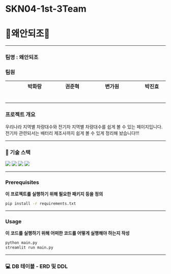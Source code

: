 # SKN04-1st-3Team

# 👑왜안되조👑
<p align="center"></p>

<hr>

###  팀명 : 왜안되조
 
###  팀원


<div align="center">
	
|   &nbsp;&nbsp; &nbsp; &nbsp; &nbsp;  &nbsp;  &nbsp; 박화랑  &nbsp;&nbsp; &nbsp;&nbsp; &nbsp;  &nbsp;  &nbsp;    |      &nbsp;&nbsp; &nbsp;&nbsp; &nbsp;  &nbsp;  &nbsp; 권준혁  &nbsp;&nbsp; &nbsp;&nbsp; &nbsp;  &nbsp;  &nbsp;    |      &nbsp;&nbsp; &nbsp;&nbsp; &nbsp;  &nbsp;  &nbsp; 변가원  &nbsp;&nbsp; &nbsp;&nbsp; &nbsp;  &nbsp;  &nbsp;    |     &nbsp;&nbsp; &nbsp;&nbsp; &nbsp;  &nbsp;  &nbsp; 박진효  &nbsp;&nbsp; &nbsp;&nbsp; &nbsp;  &nbsp;  &nbsp;   | 
|------------------------------------------|--------------------------------------|------------------------------------------|-----------------------------------|
 
</div>

<hr>

###  프로젝트 개요
  
  우리나라 지역별 차량대수와 전기차 지역별 차량대수를 쉽게 볼 수 있는 페이지입니다.
  전기차 관련되서는 배터리 제조사까지 쉽게 볼 수 있게 정리해 놨습니다!!!

<hr>


### 🔨 기술 스택
<div>
<img src="https://img.shields.io/badge/mysql-4479A1?style=for-the-badge&logo=mysql&logoColor=white">
<img src="https://img.shields.io/badge/git-F05032?style=for-the-badge&logo=git&logoColor=white">
<img src="https://img.shields.io/badge/github-181717?style=for-the-badge&logo=github&logoColor=white">
<img src="https://img.shields.io/badge/mariaDB-003545?style=for-the-badge&logo=mariaDB&logoColor=white">
</div>

<hr>

### Prerequisites
**이 프로젝트를 실행하기 위해 필요한 패키지 등을 정의**

```cmd
pip install -r requirements.txt
```

<hr>

### Usage
**이 코드를 실행하기 위해 어떠한 코드를 어떻게 실행해야 하는지 작성**

```cmd
python main.py
streamlit run main.py
```

<hr>

### 💻 DB 테이블 - ERD 및 DDL

